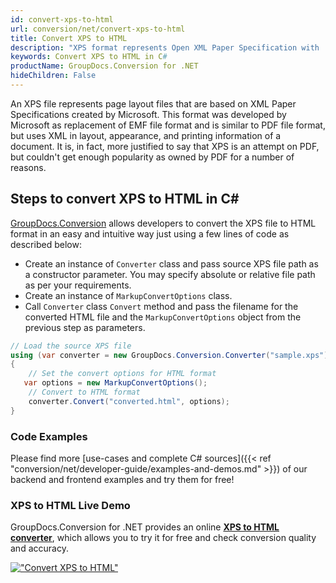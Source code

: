 ```yaml
---
id: convert-xps-to-html
url: conversion/net/convert-xps-to-html
title: Convert XPS to HTML
description: "XPS format represents Open XML Paper Specification with .xps extension. Learn how to convert XPS to HTML file programmatically in C# language using GroupDocs.Conversion for .NET library."
keywords: Convert XPS to HTML in C#
productName: GroupDocs.Conversion for .NET
hideChildren: False
---
```


An XPS file represents page layout files that are based on XML Paper Specifications created by Microsoft. This format was developed by Microsoft as replacement of EMF file format and is similar to PDF file format, but uses XML in layout, appearance, and printing information of a document. It is, in fact, more justified to say that XPS is an attempt on PDF, but couldn't get enough popularity as owned by PDF for a number of reasons.

## Steps to convert XPS to HTML in C#

[GroupDocs.Conversion](https://products.groupdocs.com/conversion/net) allows developers to convert the XPS file to HTML format in an easy and intuitive way just using a few lines of code as described below:

* Create an instance of `Converter` class and pass source XPS file path as a constructor parameter. You may specify absolute or relative file path as per your requirements. 
* Create an instance of `MarkupConvertOptions` class.
* Call `Converter` class `Convert` method and pass the filename for the converted HTML file and the `MarkupConvertOptions` object from the previous step as parameters.

```csharp
// Load the source XPS file
using (var converter = new GroupDocs.Conversion.Converter("sample.xps"))
{
    // Set the convert options for HTML format
   var options = new MarkupConvertOptions();
    // Convert to HTML format
    converter.Convert("converted.html", options);
}
```

### Code Examples

Please find more [use-cases and complete C# sources]({{< ref "conversion/net/developer-guide/examples-and-demos.md" >}}) of our backend and frontend examples and try them for free!

### XPS to HTML Live Demo

GroupDocs.Conversion for .NET provides an online [**XPS to HTML converter**](https://products.groupdocs.app/conversion/xps-to-html), which allows you to try it for free and check conversion quality and accuracy.

[!["Convert XPS to HTML"](conversion/net/images/convert-to-html/convert-xps-to-html.png)](https://products.groupdocs.app/conversion/xps-to-html)